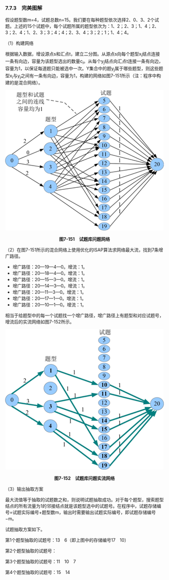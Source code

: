 ### 7.7.3　完美图解

假设题型数m=4，试题总数n=15。我们要在每种题型依次选择2、0、3、2个试题。上述的15个试题中，每个试题所属的题型依次为：1、2；2、3；1、4；2、3；2、4；1、2、3；3；4；4；2、3、4；3；2；1；1、4；4。

（1）构建网络

根据输入数据，增设源点s和汇点t，建立二分图。从源点s向每个题型x<sub class="my_markdown">i</sub>结点连接一条有向边，容量为该题型选出的数量c<sub class="my_markdown">i</sub>。从每个y<sub class="my_markdown">j</sub>结点向汇点t连接一条有向边，容量为1，以保证每道题只能被选中一次。Y集合中的题y<sub class="my_markdown">j</sub>属于哪些题型，则这些题型x<sub class="my_markdown">i</sub>与y<sub class="my_markdown">j</sub>之间有一条有向边，容量为1，构建的网络如图7-151所示（注：程序中构建的是混合网络）。

![969.jpg](../images/969.jpg)
<center class="my_markdown"><b class="my_markdown">图7-151　试题库问题网络</b></center>

（2）在图7-151所示的混合网络上使用优化的ISAP算法求网络最大流，找到7条增广路径。

+ 增广路径：20—19—4—0。增流：1。
+ 增广路径：20—18—4—0。增流：1。
+ 增广路径：20—15—3—0。增流：1。
+ 增广路径：20—14—3—0。增流：1。
+ 增广路径：20—11—3—0。增流：1。
+ 增广路径：20—17—1—0。增流：1。
+ 增广路径：20—10—1—0。增流：1。

相当于给题型中的每一个试题找一个增广路径，增广路径上有题型和对应试题号，增流后的实流网络如图7-152所示。

![970.jpg](../images/970.jpg)
<center class="my_markdown"><b class="my_markdown">图7-152　试题库问题实流网络</b></center>

（3）输出抽取方案

最大流值等于抽取的试题数之和，则说明试题抽取成功。对于每个题型，搜索题型结点的所有流量为1的邻接结点就是该题型选中的试题号。在程序中，试题存储编号=试题实际编号+题型数m，输出时需要输出试题实际编号，即试题存储编号−m。

试题抽取方案如下。

第1个题型抽取的试题号：13　6（即上图中的存储编号17　10）

第2个题型抽取的试题号：

第3个题型抽取的试题号：11　10　7

第4个题型抽取的试题号：15　14

